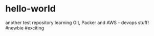# hello-world
another test repository
learning Git, Packer and AWS - devops stuff!
#newbie #exciting
